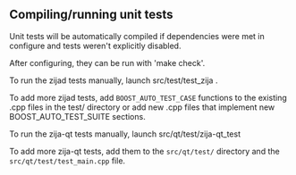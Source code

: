 Compiling/running unit tests
------------------------------------

Unit tests will be automatically compiled if dependencies were met in configure
and tests weren't explicitly disabled.

After configuring, they can be run with 'make check'.

To run the zijad tests manually, launch src/test/test_zija .

To add more zijad tests, add `BOOST_AUTO_TEST_CASE` functions to the existing
.cpp files in the test/ directory or add new .cpp files that
implement new BOOST_AUTO_TEST_SUITE sections.

To run the zija-qt tests manually, launch src/qt/test/zija-qt_test

To add more zija-qt tests, add them to the `src/qt/test/` directory and
the `src/qt/test/test_main.cpp` file.
